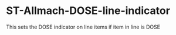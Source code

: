 # ST-Allmach-DOSE-line-indicator


This sets the DOSE indicator on line items if item in line is DOSE
